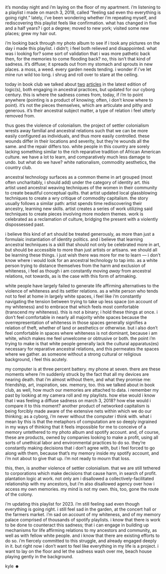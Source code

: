 
it&rsquo;s monday night and i&rsquo;m laying on the floor of my apartment. i&rsquo;m listening to a playlist i made on march 3, 2018, called &ldquo;feeling sad even tho everything is going right.&rdquo; lately, i&rsquo;ve been wondering whether i&rsquo;m repeating myself, and rediscovering this playlist feels like confirmation. what has changed in five and a half years? i got a degree; moved to new york; visited some new places; grew my hair out.


i&rsquo;m looking back through my photo album to see if i took any pictures on the day i made this playlist. i didn&rsquo;t; i feel both relieved and disappointed. what was i looking for? some sort of validation that i was more pathetic back then, for the memories to come flooding back? no, this isn&rsquo;t that kind of sadness. it&rsquo;s diffuse; it spreads out from my stomach and sprouts in new places. a moss, a weed. every garden needs tending. i wonder if i&rsquo;ve let mine run wild too long. i shrug and roll over to stare at the ceiling.


today in book club we talked about&nbsp;<a href="https://logicmag.io/supa-dupa-skies/from-the-sasha-into-the-zamani-death-as-a-moment-of-radical-continuity/">two</a>&nbsp;<a href="https://logicmag.io/supa-dupa-skies/the-origin-of-clouds/">articles</a>&nbsp;in the latest edition of logic(s), both engaging in ancestral practices, but updated for our cyborg century. this is where the sadness comes from, today, if i&rsquo;m to point anywhere (pointing is a product of knowing; often, i don&rsquo;t know where to point). it&rsquo;s not the pieces themselves, which are articulate and pithy and generous. it&rsquo;s their ancestral subject matter, a type of relation i feel utterly removed from.


thus goes the violence of colonialism. the project of settler colonialism wrests away familial and ancestral relations such that we can be more easily configured as individuals, and thus more easily controlled. these wounds differ in their locations and severity, but they&rsquo;re wounds all the same. and the repair differs too. white people in this country are sorely lacking something similar to the rich reparative tradition of African American culture. we have a lot to learn, and comparatively much less damage to undo. but what do we have? white nationalism, commodity aesthetics, the country club.


ancestral technology surfaces as a common theme in art grouped (most often uncharitably, i should add) under the category of identity art. this artist used ancestral weaving techniques of the women in their community to create beautiful conceptual quilts. that artist updated local glassblowing techniques to create a wry critique of commodity capitalism. the story usually follows a similar path: artist spends time rediscovering their ancestry, learning new skills. artist creates a series of work utilizing said techniques to create pieces involving more modern themes. work is celebrated as a reclamation of culture, bridging the present with a violently dispossessed past.


i believe this kind of art should be treated generously, as more than just a formulaic instantiation of identity politics. and i believe that learning ancestral techniques is a skill that should not only be celebrated more in art, but should be accessible to more than just artists or artisans. we should all be learning these things. i just wish there was more for me to learn &mdash; i don&rsquo;t know where i would look for an ancestral technology to tap into. as a white person trying to distance themselves from the harm and exclusion of whiteness, i feel as though i am constantly moving&nbsp;<em>away</em>&nbsp;from ancestral relations, not towards, as is the case with this form of artmaking.


white people have largely failed to generate life affirming alternatives to the violence of whiteness and its settler relations. as a white person who tends not to feel at home in largely white spaces, i feel like i&rsquo;m constantly navigating the tension between trying to take up less space (on account of my whiteness) and to embrace that which feels most comfortable (transcend my whiteness). this is not a binary; i hold these things at once. i don&rsquo;t feel comfortable in nearly all majority white spaces because the overrepresentation of whiteness in those spaces generally signifies a relation of theft, whether of land or aesthetics or otherwise. but i also don&rsquo;t feel comfortable in spaces where whiteness is not dominant, because i am white, which makes me feel unwelcome or obtrusive or both. the point i&rsquo;m trying to make is that white people generally lack the cultural apparatus(es) necessary for reparative ancestral relations, and this permeates the spaces where we gather. as someone without a&nbsp;strong cultural or religious background, i feel this acutely.


my computer is at three percent battery. my phone at seven. there are these moments where i&rsquo;m suddenly struck by the fact that all my devices are nearing death. that i&rsquo;m almost without them, and what&nbsp;they promise me: friendship, art, inspiration, sex. memory, too. this we talked about in book club, as well, how much our memories are attached to data. i remember my past by looking at my camera roll and&nbsp;my playlists. how else would i know that i was feeling a diffuse sadness on march 3, 2018? how else would i compare it to this moment? another product of networked capitalism is being forcibly made aware of the extensive nets within which we do our thinking; as a cyborg, i&rsquo;m never without the computer i think with. what i mean by this is that the metaphors of computation are so deeply ingrained in my ways of thinking that it feels impossible for me to conceive of a memory untethered to my photo album and spotify account. and, of course, these are products, owned by companies looking to make a profit, using all sorts of unethical labor and environmental practices to do so. they&rsquo;re constantly making decisions that i don&rsquo;t agree with, but i feel forced to go along with them, because that&rsquo;s my memory inside my spotify account, and i&rsquo;m not about to give that up. i&rsquo;m not ready to mourn that loss.


this, then, is another violence of settler colonialism. that we are&nbsp;still&nbsp;tethered to corporations which make decisions that cause harm, in search of profit. plantation logic at work.&nbsp;not only am i disallowed a collectively-facilitated relationship with my ancestors, but i&rsquo;m also disallowed agency over how i access my own memories. my mind is not my own. this, too, gone the route of the colony.


i&rsquo;m updating this playlist for 2023. i&rsquo;m still feeling sad even though everything is going right. i still feel sad in the garden, at the concert hall or the farmers market. i&rsquo;m sad on account of my whiteness, and of my memory palace comprised of thousands of spotify playlists. i know that there is work to be done to counteract this sadness; that i can engage in building up mechanisms for life affirming relations to my ancestors and community, as well as with fellow white people. and i know that there are existing efforts to do so. i&rsquo;m fiercely committed to this struggle, and already engaged deeply in it. but right now i don&rsquo;t want to feel like everything in my life is a project. i want to lay on the floor and let the sadness wash over me, beach house playing gently in the background.



kyle ☻&nbsp;


